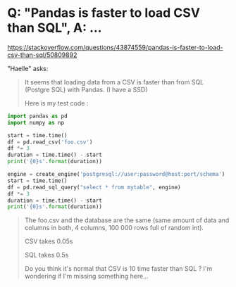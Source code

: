 # Q: "Pandas is faster to load CSV than SQL", A: ...

https://stackoverflow.com/questions/43874559/pandas-is-faster-to-load-csv-than-sql/50809892

"Haelle" asks:

> It seems that loading data from a CSV is faster than from SQL (Postgre SQL) with Pandas. (I have a SSD)
>
> Here is my test code :

```python
import pandas as pd
import numpy as np

start = time.time()
df = pd.read_csv('foo.csv')
df *= 3
duration = time.time() - start
print('{0}s'.format(duration))

engine = create_engine('postgresql://user:password@host:port/schema')
start = time.time()
df = pd.read_sql_query("select * from mytable", engine)
df *= 3
duration = time.time() - start
print('{0}s'.format(duration))
```

> The foo.csv and the database are the same (same amount of data and columns in both, 4 columns, 100 000 rows full of random int).
>
> CSV takes 0.05s
>
> SQL takes 0.5s
>
> Do you think it's normal that CSV is 10 time faster than SQL ? I'm wondering if I'm missing something here...
